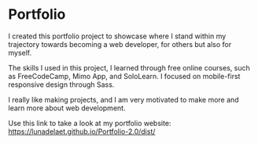 # Portfolio

I created this portfolio project to showcase where I stand within my trajectory towards becoming a web developer, for others but also for myself. 

The skills I used in this project, I learned through free online courses, such as FreeCodeCamp, Mimo App, and SoloLearn. 
I focused on mobile-first responsive design through Sass.

I really like making projects, and I am very motivated to make more and learn more about web development.

Use this link to take a look at my portfolio website: https://lunadelaet.github.io/Portfolio-2.0/dist/
